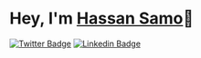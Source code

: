 # Hey, I'm <a href="https://www.linkedin.com/in/hassan-samo">Hassan Samo</a>👋

[![Twitter Badge](https://img.shields.io/badge/-@HassanSamo9-1ca0f1?style=flat-square&labelColor=1ca0f1&logo=twitter&logoColor=white&link=https://twitter.com/HassanSamo9)](https://twitter.com/HassanSamo9) 
[![Linkedin Badge](https://img.shields.io/badge/-HassanSamo-blue?style=flat-square&logo=Linkedin&logoColor=white&link=https://www.linkedin.com/in/hassansamo/)](https://www.linkedin.com/in/hassansamo/)
